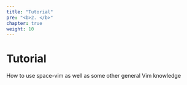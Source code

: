 ```yaml
---
title: "Tutorial"
pre: "<b>2. </b>"
chapter: true
weight: 10
---
```


# Tutorial

How to use space-vim as well as some other general Vim knowledge
